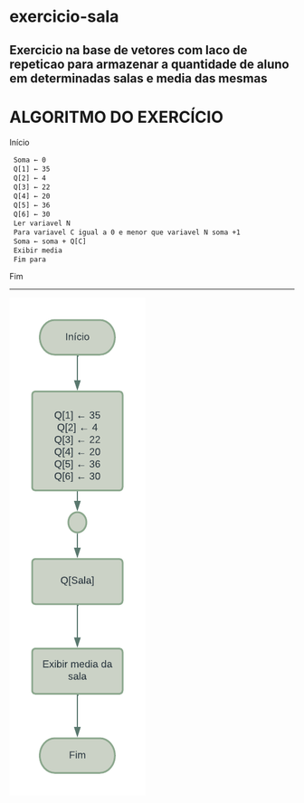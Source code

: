 # exercicio-sala
Exercicio na base de vetores com laco de repeticao para armazenar a quantidade de aluno em determinadas salas e media das mesmas
------------------------------------------------------
# ALGORITMO DO EXERCÍCIO

Início

     Soma ← 0 
     Q[1] ← 35
     Q[2] ← 4
     Q[3] ← 22
     Q[4] ← 20
     Q[5] ← 36
     Q[6] ← 30
     Ler variavel N
     Para variavel C igual a 0 e menor que variavel N soma +1
     Soma ← soma + Q[C]
     Exibir media 
     Fim para

Fim


--------------------------------------------------------

![fluxograma](https://github.com/nathalysgomes/exercicio-sala/blob/main/exerciciosala1.png)


